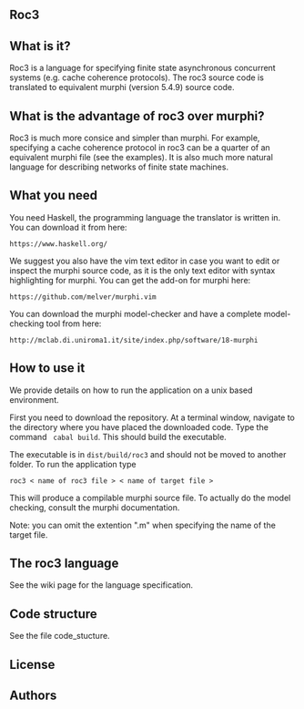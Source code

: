 Roc3
---

What is it?
---
Roc3 is a language for specifying finite state asynchronous concurrent systems
(e.g. cache coherence protocols). The roc3 source code is translated to
equivalent murphi (version 5.4.9) source code.


What is the advantage of roc3 over murphi?
---

Roc3 is much more consice and simpler than murphi. For example, specifying a
cache coherence protocol in roc3 can be a quarter of an equivalent murphi file
(see the examples). It is also much more natural language for describing
networks of finite state machines.


What you need
-------

You need Haskell, the programming language the translator is written in. You
can download it from here:

`https://www.haskell.org/`


We suggest you also have the vim text editor in case you want to edit or
inspect the murphi source code, as it is the only text editor with syntax
highlighting for murphi. You can get the add-on for murphi here:

`https://github.com/melver/murphi.vim`


You can download the murphi model-checker and have a complete model-checking
tool from here:

 `http://mclab.di.uniroma1.it/site/index.php/software/18-murphi`



How to use it
------
We provide details on how to run the application on a unix based environment.

First you need to download the repository. At a terminal window, navigate to the directory where you have placed the downloaded code. Type the command ``` cabal build```. This should build the executable.

The executable is in `dist/build/roc3` and should not be moved to another folder. To run the application type

`roc3 < name of roc3 file > < name of target file > `

This will produce a compilable murphi source file. To actually do the model checking, consult the murphi documentation.

Note: you can omit the extention ".m" when specifying the name of the target file.

The roc3 language
-----
See the wiki page for the language specification.

Code structure
------
See the file code_stucture.

License
-----


Authors
----
